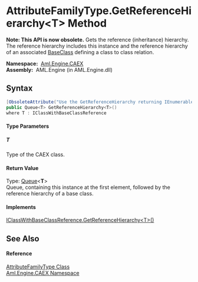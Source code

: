 AttributeFamilyType.GetReferenceHierarchy&lt;T> Method
======================================================


**Note: This API is now obsolete.**
Gets the reference (inheritance) hierarchy. The reference hierarchy includes this instance and the reference hierarchy of an associated [BaseClass][1] defining a class to class relation.

  **Namespace:**  [Aml.Engine.CAEX][2]  
  **Assembly:**  AML.Engine (in AML.Engine.dll)

Syntax
------

```csharp
[ObsoleteAttribute("Use the GetReferenceHierarchy returning IEnumerable instead.")]
public Queue<T> GetReferenceHierarchy<T>()
where T : IClassWithBaseClassReference

```

#### Type Parameters

##### *T*
Type of the CAEX class.

#### Return Value
Type: [Queue][3]&lt;**T**>  
 Queue, containing this instance at the first element, followed by the reference hierarchy of a base class. 
#### Implements
[IClassWithBaseClassReference.GetReferenceHierarchy&lt;T>()][4]  


See Also
--------

#### Reference
[AttributeFamilyType Class][5]  
[Aml.Engine.CAEX Namespace][2]  

[1]: BaseClass.md
[2]: ../README.md
[3]: https://docs.microsoft.com/dotnet/api/system.collections.generic.queue-1
[4]: ../IClassWithBaseClassReference/GetReferenceHierarchy__1.md
[5]: README.md
[6]: https://www.automationml.org
[7]: ../../icons/logoShade.png